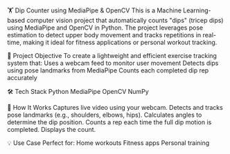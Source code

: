 🏋️ Dip Counter using MediaPipe & OpenCV
This is a Machine Learning-based computer vision project that automatically counts "dips" (tricep dips) using MediaPipe and OpenCV in Python. The project leverages pose estimation to detect upper body movement and tracks repetitions in real-time, making it ideal for fitness applications or personal workout tracking.

🎯 Project Objective
To create a lightweight and efficient exercise tracking system that:
Uses a webcam feed to monitor user movement
Detects dips using pose landmarks from MediaPipe
Counts each completed dip rep accurately

🛠️ Tech Stack
Python
MediaPipe 
OpenCV 
NumPy

📸 How It Works
Captures live video using your webcam.
Detects and tracks pose landmarks (e.g., shoulders, elbows, hips).
Calculates angles to determine the dip position.
Counts a rep each time the full dip motion is completed.
Displays the count.

💡 Use Case
Perfect for:
Home workouts
Fitness apps
Personal training
